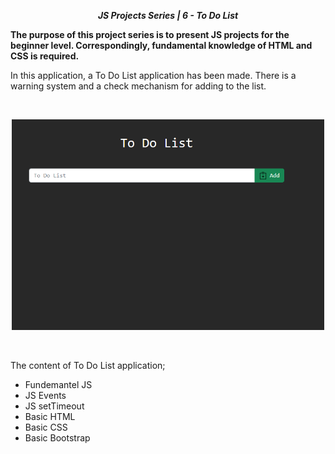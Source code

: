 **_<center>JS Projects Series | 6 - To Do List </center>_**

**The purpose of this project series is to present JS projects for the beginner level. Correspondingly, fundamental knowledge of HTML and CSS is required.**

In this application, a To Do List application has been made. There is a warning system and a check mechanism for adding to the list.

<br>

<p align="center">
  <img width="500" src="src/img/App1.gif">
  <br>
</p>

<br>

The content of To Do List application;

- Fundemantel JS
- JS Events
- JS setTimeout
- Basic HTML
- Basic CSS
- Basic Bootstrap
